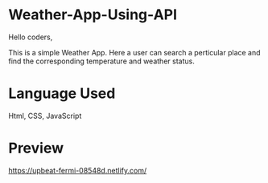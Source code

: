 # Weather-App-Using-API
Hello coders,

This is a simple Weather App. Here a user can search a perticular place and find the corresponding temperature and weather status.

# Language Used
Html, CSS, JavaScript

# Preview
https://upbeat-fermi-08548d.netlify.com/
